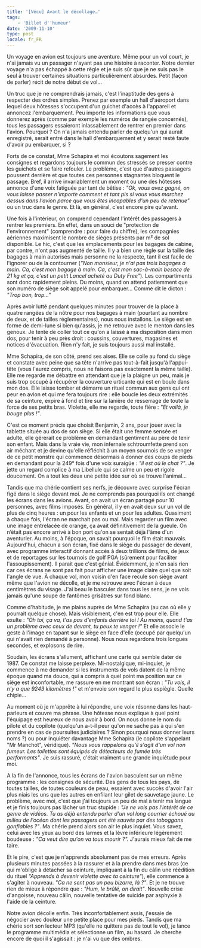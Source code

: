 ```yaml
---
title: '[Vécu] Avant le décollage…'
tags:
    - 'Billet d''humeur'
date: '2009-11-10'
type: post
locale: fr_FR
---
```


Un voyage en avion est toujours une aventure. Même pour un vol court, je n'ai jamais vu un passager n'ayant pas une histoire à raconter. Notre dernier voyage n'a pas échappé à cette règle et je suis sûr que je ne suis pas le seul à trouver certaines situations particulièrement absurdes. Petit (façon de parler) récit de notre début de vol…

<!-- more -->

Un truc que je ne comprendrais jamais, c'est l'inaptitude des gens à respecter des ordres simples. Prenez par exemple un hall d'aéroport dans lequel deux hôtesses s'occupent d'un guichet d'accès à l'appareil et annoncez l'embarquement. Peu importe les informations que vous donnerez après (comme par exemple les numéros de rangée concernés), tous les passagers essaieront inlassablement de rentrer en premier dans l'avion. Pourquoi&nbsp;? On n'a jamais entendu parler de quelqu'un qui aurait enregistré, serait entré dans le hall d'embarquement et y serait resté faute d'avoir pu embarquer, si&nbsp;?

Forts de ce constat, Mme Schapira et moi écoutons sagement les consignes et regardons toujours le commun des stressés se presser contre les guichets et se faire refouler. Le problème, c'est que d'autres passagers poussent derrière et que toutes ces personnes stagnantes bloquent le passage. Bref, il arrive invariablement un moment ou une des hôtesses annonce d'une voix fatiguée par tant de bêtise&nbsp;: _"Ok, vous avez gagné, on vous laisse passer n'importe comment et tant pis si vous vous marchez dessus dans l'avion parce que vous êtes incapables d'un peu de retenue"_ ou un truc dans le genre. Et là, en général, c'est encore pire qu'avant.

Une fois à l'intérieur, on comprend cependant l'intérêt des passagers à rentrer les premiers. En effet, dans un souci de "protection de l'environnement" (comprendre&nbsp;: pour faire du chiffre), les compagnies aériennes maximisent le nombre de sièges présents par m² de sol disponible. Le hic, c'est que les emplacements pour les bagages de cabine, par contre, n'ont pas augmenté de taille. Il y a bien une règle sur la taille des bagages à main autorisés mais personne ne la respecte, tant il est facile de l'ignorer ou de la contourner (_"Non monsieur, je n'ai pas trois bagages à main. Ca, c'est mon bagage à main. Ca, c'est mon sac-à-main besace de 21 kg et ça, c'est un petit Lancel acheté au Duty Free"_). Les compartiments sont donc rapidement pleins. Du moins, quand on attend patiemment que son numéro de siège soit appelé pour embarquer… Comme dit le dicton&nbsp;: _"Trop bon, trop…"_

Après avoir lutté pendant quelques minutes pour trouver de la place à quatre rangées de la nôtre pour nos bagages à main (pourtant au nombre de deux, et de tailles réglementaires), nous nous installons. Le siège est en forme de demi-lune si bien qu'assis, je me retrouve avec le menton dans les genoux. Je tente de coller tout ce qu'on a laissé à ma disposition dans mon dos, pour tenir à peu près droit&nbsp;: coussins, couvertures, magasines et notices d'évacuation. Rien n'y fait, je suis toujours aussi mal installé.

Mme Schapira, de son côté, prend ses aises. Elle se colle au fond du siège et constate avec peine que sa tête n'arrive pas tout-à-fait jusqu'à l'appui-tête (vous l'aurez compris, nous ne faisons pas exactement la même taille). Elle me regarde me débattre en attendant que je la plaigne un peu, mais je suis trop occupé à récupérer la couverture urticante qui est en boule dans mon dos. Elle laisse tomber et démarre un rituel commun aux gens qui ont peur en avion et qui me fera toujours rire&nbsp;: elle boucle les deux extrémités de sa ceinture, expire à fond et tire sur la lanière de resserrage de toute la force de ses petits bras. Violette, elle me regarde, toute fière&nbsp;: _"Et voilà, je bouge plus&nbsp;!"_.

C'est ce moment précis que choisit Benjamin, 2 ans, pour jouer avec la tablette située au dos de son siège. Si elle était une femme sensée et adulte, elle gérerait ce problème en demandant gentiment au père de tenir son enfant. Mais dans la vraie vie, mon infernale schtroumfette prend son air méchant et je devine qu'elle réfléchit à un moyen sournois de se venger de ce petit monstre qui commence désormais à donner des coups de pieds en demandant pour la 249° fois d'une voix suraigüe&nbsp;: _"il est où le chat&nbsp;?"_. Je jette un regard complice à ma Libellule qui se calme un peu et rigole doucement. On a tout les deux une petite idée sur où se trouve l'animal…

Tandis que ma chérie contient ses nerfs, je découvre avec surprise l'écran figé dans le siège devant moi. Je ne comprends pas pourquoi ils ont changé les écrans dans les avions. Avant, on avait un écran partagé pour 10 personnes, avec films imposés. En général, il y en avait deux sur un vol de plus de cinq heures&nbsp;: un pour les enfants et un pour les adultes. Quasiment à chaque fois, l'écran ne marchait pas ou mal. Mais regarder un film avec une image entrelacée de orange, ça avait définitivement de la gueule. On n’était pas encore arrivé à bon port qu'on se sentait déjà l'âme d'un aventurier. Au moins, à l'époque, on savait pourquoi le film était mauvais. Aujourd'hui, chacun a son écran, fixé dans le siège du passager de devant, avec programme interactif donnant accès à deux trillions de films, de jeux et de reportages sur les tournois de golf PGA (sûrement pour faciliter l'assoupissement). Il parait que c'est génial. Évidemment, je n'en sais rien car ces écrans ne sont pas fait pour afficher une image claire quel que soit l'angle de vue. À chaque vol, mon voisin d'en face recule son siège avant même que l'avion ne décolle, et je me retrouve avec l'écran à deux centimètres du visage. J'ai beau le basculer dans tous les sens, je ne vois jamais qu'une soupe de fantômes grisâtres sur fond blanc.

Comme d'habitude, je me plains auprès de Mme Schapira (au cas où elle y pourrait quelque chose). Mais visiblement, c'en est trop pour elle. Elle exulte&nbsp;: _"Oh toi, ça va, t'as pas d'enfants derrière toi&nbsp;! Au moins, quand t'as un problème avec ceux de devant, tu peux te venger&nbsp;!"_ Et elle associe le geste à l'image en tapant sur le siège en face d'elle (occupé par quelqu'un qui n'avait rien demandé à personne). Nous nous regardons trois longues secondes, et explosons de rire.

Soudain, les écrans s'allument, affichant une carte qui semble dater de 1987\. Ce constat me laisse perplexe. Mi-nostalgique, mi-inquiet, je commence à me demander si les instruments de vols datent de la même époque quand ma douce, qui a compris à quel point ma position sur ce siège est inconfortable, me rassure en me montrant son écran&nbsp;: _"Tu vois, il n'y a que 9243 kilomètres&nbsp;!"_ et m'envoie son regard le plus espiègle. Quelle chipie…

Au moment où je m'apprête à lui répondre, une voix résonne dans les haut-parleurs et couvre ma phrase. Une hôtesse nous explique à quel point l'équipage est heureux de nous avoir à bord. On nous donne le nom du pilote et du copilote (quelqu'un a-t-il peur qu'on ne sache pas à qui s'en prendre en cas de poursuites judiciaires&nbsp;? Sinon pourquoi nous donner leurs noms&nbsp;?) ou pour inquiéter davantage Mme Schapira (le copilote s'appelant "Mr Manchot", véridique). _"Nous vous rappelons qu'il s'agit d'un vol non fumeur. Les toilettes sont équipés de détecteurs de fumée très performants"_. Je suis rassuré, c'était vraiment une grande inquiétude pour moi.

A la fin de l'annonce, tous les écrans de l'avion basculent sur un même programme&nbsp;: les consignes de sécurité. Des gens de tous les pays, de toutes tailles, de toutes couleurs de peau, essaient avec succès d'avoir l'air plus niais les uns que les autres en enfilant leur gilet de sauvetage jaune. Le problème, avec moi, c'est que j'ai toujours un peu de mal à tenir ma langue et je finis toujours pas lâcher un truc stupide&nbsp;: _"Je ne vois pas l'intérêt de ce genre de vidéos. Tu as déjà entendu parler d'un vol long courrier échoué au milieu de l'océan dont les passagers ont été sauvés par des toboggans gonflables&nbsp;?"_. Ma chérie prend alors son air le plus inquiet. Vous savez, celui avec les yeux au bord des larmes et la lèvre inférieure légèrement boudeuse&nbsp;: _"Ca veut dire qu'on va tous mourir&nbsp;?"._ J'aurais mieux fait de me taire.

Et le pire, c'est que je n'apprends absolument pas de mes erreurs. Après plusieurs minutes passées à la rassurer et à la prendre dans mes bras (ce qui m'oblige à détacher sa ceinture, impliquant à la fin du câlin une réédition du rituel _"Apprends à devenir violette avec ta ceinture"_), elle commence à s'agiter à nouveau. _"Ca ne sent pas un peu bizarre, là&nbsp;?"_. Et je ne trouve rien de mieux à répondre que&nbsp;: _"Hum, le brûlé, on dirait"_. Nouvelle crise d'angoisse, nouveau câlin, nouvelle tentative de suicide par asphyxie à l'aide de la ceinture.

Notre avion décolle enfin. Très inconfortablement assis, j'essaie de négocier avec douleur une petite place pour mes pieds. Tandis que ma chérie sort son lecteur MP3 (qu'elle ne quittera pas de tout le vol), je lance le programme multimédia et sélectionne un film, au hasard. Je cherche encore de quoi il s'agissait&nbsp;: je n'ai vu que des ombres.
